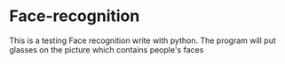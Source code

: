 # Face-recognition
This is a testing Face recognition write with python. The program will put glasses on the picture which contains people's faces
